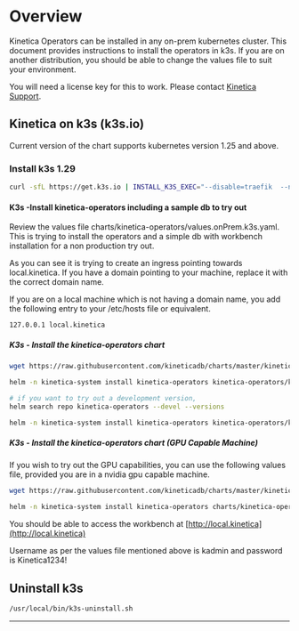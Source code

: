 
# Overview

Kinetica Operators can be installed in any on-prem kubernetes cluster. This document provides instructions to install the operators in k3s. If you are on another distribution, you should be able to change the values file to suit your environment.

You will need a license key for this to work. Please contact [Kinetica Support](mailto:support@kinetica.com).

## Kinetica on k3s (k3s.io)

Current version of the chart supports kubernetes version 1.25 and above.

### Install k3s 1.29

```bash
curl -sfL https://get.k3s.io | INSTALL_K3S_EXEC="--disable=traefik  --node-name kinetica-master --token 12345" K3S_KUBECONFIG_OUTPUT=~/.kube/config_k3s K3S_KUBECONFIG_MODE=644 INSTALL_K3S_VERSION=v1.29.2+k3s1 sh -
```


#### K3s -Install kinetica-operators including a sample db to try out

Review the values file charts/kinetica-operators/values.onPrem.k3s.yaml. This is trying to install the operators and a simple db with workbench installation for a non production try out.

As you can see it is trying to create an ingress pointing towards local.kinetica. If you have a domain pointing to your machine, replace it with the correct domain name.

If you are on a local machine which is not having a domain name, you add the following entry to your /etc/hosts file or equivalent.

```text
127.0.0.1 local.kinetica
```

##### K3s - Install the kinetica-operators chart



```bash
wget https://raw.githubusercontent.com/kineticadb/charts/master/kinetica-operators/values.onPrem.k3s.yaml

helm -n kinetica-system install kinetica-operators kinetica-operators/kinetica-operators --create-namespace --values values.onPrem.k3s.yaml --set db.gpudbCluster.license="your_license_key" --set dbAdminUser.password="your_password"

# if you want to try out a development version,
helm search repo kinetica-operators --devel --versions

helm -n kinetica-system install kinetica-operators kinetica-operators/kinetica-operators --create-namespace --values values.onPrem.k3s.yaml --set db.gpudbCluster.license="your_license_key" --set dbAdminUser.password="your_password" --devel --version 7.2.0-2.rc-2

```

##### K3s - Install the kinetica-operators chart (GPU Capable Machine)

If you wish to try out the GPU capabilities, you can use the following values file, provided you are in a nvidia gpu capable machine.

```bash
wget https://raw.githubusercontent.com/kineticadb/charts/master/kinetica-operators/values.onPrem.k3s.gpu.yaml

helm -n kinetica-system install kinetica-operators charts/kinetica-operators/ --create-namespace --values values.onPrem.k3s.gpu.yaml --set db.gpudbCluster.license="your_license_key" --set dbAdminUser.password="your_password"
```

You should be able to access the workbench at [http://local.kinetica](http://local.kinetica)

Username as per the values file mentioned above is kadmin and password is Kinetica1234!

## Uninstall k3s

```bash
/usr/local/bin/k3s-uninstall.sh
```

---
